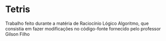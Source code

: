 # Tetris
Trabalho feito durante a matéria de Raciocínio Lógico Algoritmo, que consistia em fazer modificações no código-fonte fornecido pelo professor Gilson Filho
